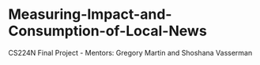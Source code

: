 # Measuring-Impact-and-Consumption-of-Local-News
CS224N Final Project - Mentors: Gregory Martin and Shoshana Vasserman
